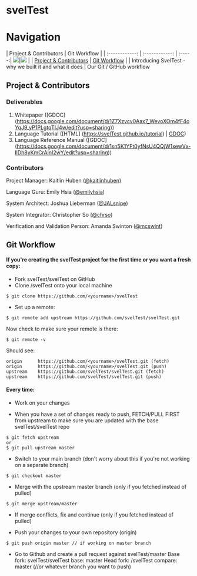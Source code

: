 svelTest
========

# Navigation
| Project & Contributors | Git Workflow  |
| :------------: | :------------: | :-----:|
![](http://www.flaticon.com/png/256/1391.png)|![](http://www.flaticon.com/png/256/25997.png) |
| [Project & Contributors](#project--contributors) | [Git Workflow](#git-workflow) |
| Introducing SvelTest - why we built it and what it does | Our Git / GitHub workflow

## Project & Contributors

### Deliverables
1. Whitepaper ([GDOC] (https://docs.google.com/document/d/1Z7Xzvcv0Aax7_WevoXOm4fF4oYqJ9_yP1PLgtqTIJ4w/edit?usp=sharing))
2. Language Tutorial ([HTML] (https://svelTest.github.io/tutorial) | [GDOC](https://docs.google.com/document/d/1Zh-MP_gr9qH-466IiityswVk1Wd6GZtAT1-l0jpcYhU/edit?usp=sharing))
3. Language Reference Manual ([GDOC] (https://docs.google.com/document/d/1sn5K1YFt0yfNsU4QQjW1xewVx-IlDh8yKmCrAinI2wY/edit?usp=sharing))

### Contributors
Project Manager: Kaitlin Huben ([@kaitlinhuben](https://github.com/kaitlinhuben))

Language Guru: Emily Hsia ([@emilyhsia](https://github.com/emilyhsia))

System Architect: Joshua Lieberman ([@JALsnipe](https://github.com/JALsnipe))

System Integrator: Christopher So ([@chrso](https://github.com/chrso))

Verification and Validation Person: Amanda Swinton ([@mcswint](https://github.com/mcswint))


## Git Workflow

#### If you're creating the svelTest project for the first time or you want a fresh copy: 
- Fork svelTest/svelTest on GitHub
- Clone <yourname>/svelTest onto your local machine
```
$ git clone https://github.com/<yourname>/svelTest
```
- Set up a remote: 
```
$ git remote add upstream https://github.com/svelTest/svelTest.git
```
Now check to make sure your remote is there:
```
$ git remote -v
```
Should see:
```
origin		https://github.com/<yourname>/svelTest.git (fetch)
origin		https://github.com/<yourname>/svelTest.git (push)
upstream	https://github.com/svelTest/svelTest.git (fetch)
upstream	https://github.com/svelTest/svelTest.git (push)
```
#### Every time:

- Work on your changes

- When you have a set of changes ready to push, FETCH/PULL FIRST from upstream to make sure you are updated with the base svelTest/svelTest repo
```
$ git fetch upstream
or
$ git pull upstream master
```

- Switch to your main branch (don't worry about this if you're not working on a separate branch)
```
$ git checkout master
```

- Merge with the upstream master branch (only if you fetched instead of pulled)
```
$ git merge upstream/master
```

- If merge conflicts, fix and continue (only if you fetched instead of pulled)

- Push your changes to your own repository (origin)
```
$ git push origin master // if working on master branch
```

- Go to Github and create a pull request against svelTest/master
Base fork: svelTest/svelTest
base: master
Head fork: <yourname>/svelTest
compare: master (//or whatever branch you want to push)
